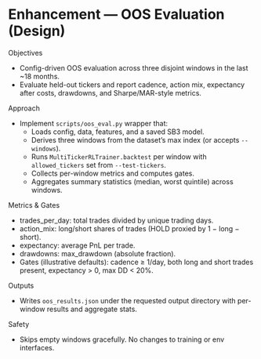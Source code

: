 # Enhancement — OOS Evaluation (Design)

Objectives
- Config-driven OOS evaluation across three disjoint windows in the last ~18 months.
- Evaluate held-out tickers and report cadence, action mix, expectancy after costs, drawdowns, and Sharpe/MAR-style metrics.

Approach
- Implement `scripts/oos_eval.py` wrapper that:
  - Loads config, data, features, and a saved SB3 model.
  - Derives three windows from the dataset’s max index (or accepts `--windows`).
  - Runs `MultiTickerRLTrainer.backtest` per window with `allowed_tickers` set from `--test-tickers`.
  - Collects per-window metrics and computes gates.
  - Aggregates summary statistics (median, worst quintile) across windows.

Metrics & Gates
- trades_per_day: total trades divided by unique trading days.
- action_mix: long/short shares of trades (HOLD proxied by 1 − long − short).
- expectancy: average PnL per trade.
- drawdowns: max_drawdown (absolute fraction).
- Gates (illustrative defaults): cadence ≥ 1/day, both long and short trades present, expectancy > 0, max DD < 20%.

Outputs
- Writes `oos_results.json` under the requested output directory with per-window results and aggregate stats.

Safety
- Skips empty windows gracefully. No changes to training or env interfaces.
